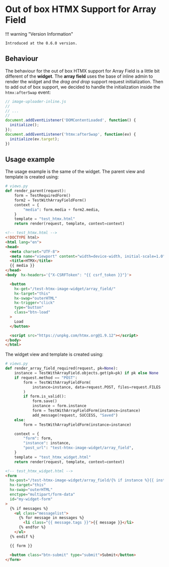 # Out of box HTMX Support for Array Field

!!! warning "Version Information"

    Introduced at the 0.6.0 version.

## Behaviour

The behaviour for the out of box HTMX support for Array Field is a little bit different of the **widget**. The **array field** uses the base of inline admin to render the widget and the *drag and drop* support request initialization. Then to add out of box support, we decided to handle the initialization inside the `htmx:afterSwap` event:

```javascript
// image-uploader-inline.js
//
// ...
//
document.addEventListener('DOMContentLoaded', function() {
  initialize();
});
document.addEventListener('htmx:afterSwap', function(ev) {
  initialize(ev.target);
})
```

## Usage example

The usage example is the same of the widget. The parent view and template is created using:

```python
# views.py
def render_parent(request):
    form = TestRequiredForm()
    form2 = TestWithArrayFieldForm()
    context = {
        "media": form.media + form2.media,
    }
    template = "test_htmx.html"
    return render(request, template, context=context)
```

```html
<!-- test_htmx.html -->
<!DOCTYPE html>
<html lang="en">
<head>
  <meta charset="UTF-8">
  <meta name="viewport" content="width=device-width, initial-scale=1.0">
  <title>HTMX</title>
  {{ media }}
</head>
<body  hx-headers='{"X-CSRFToken": "{{ csrf_token }}"}'>

  <button
    hx-get="/test-htmx-image-widget/array_field/"
    hx-target="this"
    hx-swap="outerHTML"
    hx-trigger="click"
    type="button"
    class="btn-load"
  >
    Load
  </button>

  <script src="https://unpkg.com/htmx.org@1.9.12"></script>
</body>
</html>
```

The widget view and template is created using:

```python
# views.py
def render_array_field_required(request, pk=None):
    instance = TestWithArrayField.objects.get(pk=pk) if pk else None
    if request.method == "POST":
        form = TestWithArrayFieldForm(
            instance=instance, data=request.POST, files=request.FILES
        )
        if form.is_valid():
            form.save()
            instance = form.instance
            form = TestWithArrayFieldForm(instance=instance)
            add_message(request, SUCCESS, "Saved")
    else:
        form = TestWithArrayFieldForm(instance=instance)

    context = {
        "form": form,
        "instance": instance,
        "post_url": "test-htmx-image-widget/array_field",
    }
    template = "test_htmx_widget.html"
    return render(request, template, context=context)
```

```html
<!-- test_htmx_widget.html -->
<form
  hx-post="/test-htmx-image-widget/array_field/{% if instance %}{{ instance.pk }}/{% endif %}"
  hx-target="this"
  hx-swap="outerHTML"
  enctype="multipart/form-data"
  id="my-widget-form"
>
  {% if messages %}
    <ul class="messagelist">
      {% for message in messages %}
        <li class="{{ message.tags }}">{{ message }}</li>
      {% endfor %}
    </ul>
  {% endif %}

  {{ form }}

  <button class="btn-submit" type="submit">Submit</button>
</form>
```
